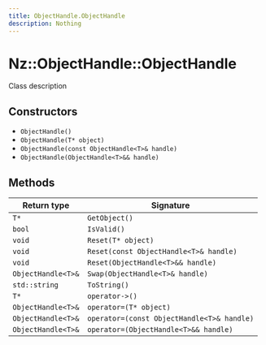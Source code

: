 ```yaml
---
title: ObjectHandle.ObjectHandle
description: Nothing
---
```


# Nz::ObjectHandle::ObjectHandle

Class description

## Constructors

- `ObjectHandle()`
- `ObjectHandle(T* object)`
- `ObjectHandle(const ObjectHandle<T>& handle)`
- `ObjectHandle(ObjectHandle<T>&& handle)`

## Methods

| Return type | Signature |
| ----------- | --------- |
| `T*` | `GetObject()` |
| `bool` | `IsValid()` |
| `void` | `Reset(T* object)` |
| `void` | `Reset(const ObjectHandle<T>& handle)` |
| `void` | `Reset(ObjectHandle<T>&& handle)` |
| `ObjectHandle<T>&` | `Swap(ObjectHandle<T>& handle)` |
| `std::string` | `ToString()` |
| `T*` | `operator->()` |
| `ObjectHandle<T>&` | `operator=(T* object)` |
| `ObjectHandle<T>&` | `operator=(const ObjectHandle<T>& handle)` |
| `ObjectHandle<T>&` | `operator=(ObjectHandle<T>&& handle)` |
